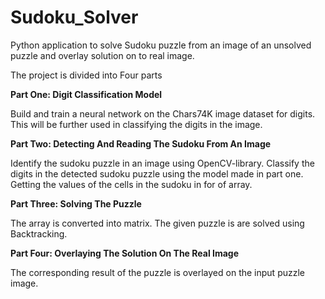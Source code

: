 # Sudoku_Solver
Python application to solve Sudoku puzzle from an image of an unsolved puzzle and overlay solution on to real image.

The project is divided into Four parts

**Part One: Digit Classification Model**

Build and train a neural network on the Chars74K image dataset for digits. This will be further used in classifying the digits in the image.

**Part Two: Detecting And Reading The Sudoku From An Image**

Identify the sudoku puzzle in an image using OpenCV-library. Classify the digits in the detected sudoku puzzle using the model made in part one. Getting the values of the cells in the sudoku in for of array.

**Part Three: Solving The Puzzle**

The array is converted into matrix. The given puzzle is are solved using Backtracking.

**Part Four: Overlaying The Solution On The Real Image**

The corresponding result of the puzzle is overlayed on the input puzzle image.
